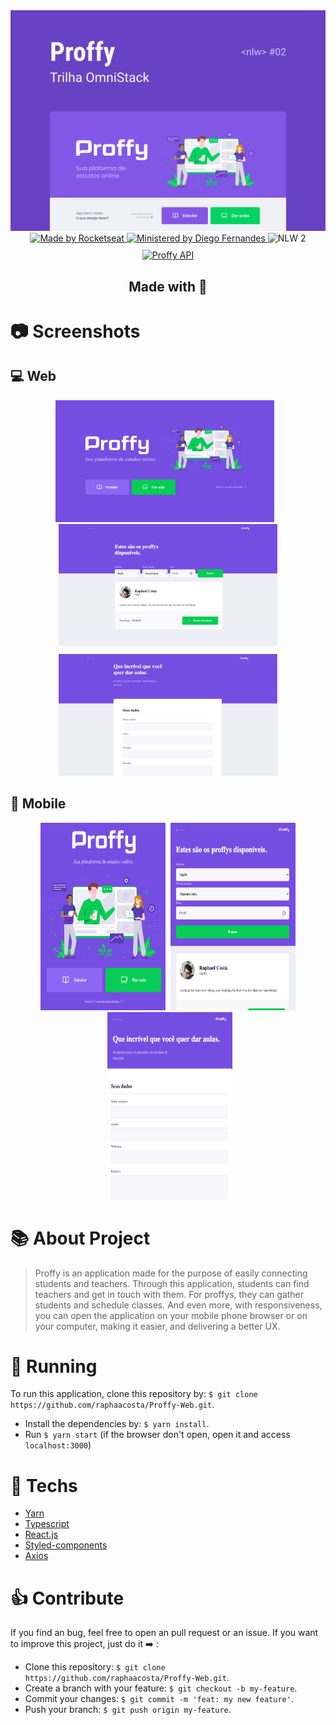 <div align="center">
  <div>
    <img src="./assets/capa.png" alt="Proffy" width="650px"/>
  </div>
  <a href="https://linktr.ee/rocketseat">
    <img src="https://img.shields.io/badge/Made%20by-rocketseat-blueviolet" alt="Made by Rocketseat">
  </a>
  <a href="https://github.com/diego3g">
    <img src="https://img.shields.io/badge/Ministered%20by-Diego%20Fernandes-blueviolet" alt="Ministered by Diego Fernandes">
  </a>
  <img src="https://img.shields.io/badge/Next%20Level%20Week-2-blueviolet" alt="NLW 2">
  <div style="margin-top: 10px;">
    <a href="https://github.com/raphaacosta/Proffy-API">
      <img src="https://img.shields.io/badge/Go%20to-API-blueviolet" alt="Proffy API"/>
    </a>
    <h2>
      Made with 💜
    </h2>
  </div>
</div>

# 📷 Screenshots

## 💻 Web
<div align="center" style="display: gird; grid-template-columns: 1fr; grid-template-rows: 1fr 1fr;">
  <div>
    <img src="./assets/web-landing-page.png" alt="Web landing page" width="350" style="margin-right: 10px;">
    <img src="./assets/web-teacher-list.png" alt="Web teacher list" width="350">
  </div>
  <div style="margin-top: 10px;">
    <img src="./assets/web-teacher-form.png" alt="Web teacher form" width="350">
  </div>
</div>

## 📱 Mobile
<div align="center">
  <img src="./assets/mobile-landing-page.png" alt="Mobile landing page" width="200" height="300" style="margin-right: 5px;">
  <img src="./assets/mobile-teacher-list.png" alt="Mobile teacher list" width="200" height="300">
  <img src="./assets/mobile-teacher-form.png" alt="Mobile teacher list" width="200" height="300" style="margin-left: 5px;">
</div>

# 📚 About Project

> Proffy is an application made for the purpose of easily connecting students and teachers. Through this application, students can find teachers and get in touch with them. For proffys, they can gather students and schedule classes. And even more, with responsiveness, you can open the application on your mobile phone browser or on your computer, making it easier, and delivering a better UX.

# 🚀 Running 

 To run this application, clone this repository by: `$ git clone https://github.com/raphaacosta/Proffy-Web.git`.
 - Install the dependencies by: `$ yarn install`.
 - Run `$ yarn start` (if the browser don't open, open it and access `localhost:3000`)

# 📌 Techs

 - [Yarn](https://classic.yarnpkg.com/en/docs/install/#mac-stable)
 - [Typescript](https://www.typescriptlang.org/)
 - [React.js](https://pt-br.reactjs.org/)
 - [Styled-components](https://styled-components.com/)
 - [Axios](https://www.npmjs.com/package/axios)

# 👍 Contribute

  If you find an bug, feel free to open an pull request or an issue.
  If you want to improve this project, just do it ➡️ :
  - Clone this repository: `$ git clone https://github.com/raphaacosta/Proffy-Web.git`.
  - Create a branch with your feature: `$ git checkout -b my-feature`.
  - Commit your changes: `$ git commit -m 'feat: my new feature'`.
  - Push your branch: `$ git push origin my-feature`.